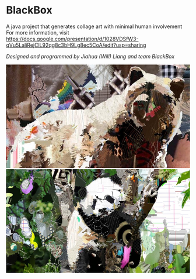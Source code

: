 # BlackBox
A java project that generates collage art with minimal human involvement  
For more information, visit https://docs.google.com/presentation/d/1028VDSfW3-qVu5LaliRejClL92qg8c3bH9Lg8ec5CoA/edit?usp=sharing  

*Designed and programmed by Jiahua (Will) Liang and team BlackBox*

![Bear](https://github.com/BitLorax/BlackBox/blob/master/out/production/artwork/bear2.jpg)
![Panda](https://github.com/BitLorax/BlackBox/blob/master/out/production/artwork/panda.jpg)
